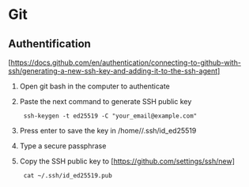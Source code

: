 # Git

## Authentification

[https://docs.github.com/en/authentication/connecting-to-github-with-ssh/generating-a-new-ssh-key-and-adding-it-to-the-ssh-agent]

1. Open git bash in the computer to authenticate
   
3. Paste the next command to generate SSH public key

        ssh-keygen -t ed25519 -C "your_email@example.com"


3. Press enter to save the key in /home/<user>/.ssh/id_ed25519
   
5. Type a secure passphrase

6. Copy the SSH public key to [https://github.com/settings/ssh/new]
   
        cat ~/.ssh/id_ed25519.pub
